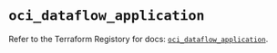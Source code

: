 # `oci_dataflow_application`

Refer to the Terraform Registory for docs: [`oci_dataflow_application`](https://registry.terraform.io/providers/oracle/oci/6.18.0/docs/resources/dataflow_application).
